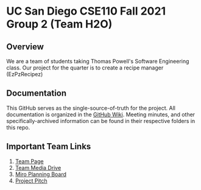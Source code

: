 # UC San Diego CSE110 Fall 2021 Group 2 (Team H2O)

## Overview

We are a team of students taking Thomas Powell's Software Engineering class. Our project for the quarter is to create a recipe manager (EzPzRecipez)

## Documentation

This GitHub serves as the single-source-of-truth for the project. All documentation is organized in the [GitHub Wiki](https://github.com/cse110-fa21-group2/cse110-fa21-group2/wiki). Meeting minutes, and other specifically-archived information can be found in their respective folders in this repo. 

## Important Team Links

1. [Team Page](admin/team.md)
2. [Team Media Drive](https://drive.google.com/drive/u/1/folders/0AFuPoOL2dVNLUk9PVA)
3. [Miro Planning Board](https://miro.com/app/board/o9J_lpl-XMA=/)
4. [Project Pitch](https://docs.google.com/presentation/d/11jF1oKp75DLx46tuGD6EQLSZYdLSG2OP50iHBZg_Hf0/edit?usp=sharing)

